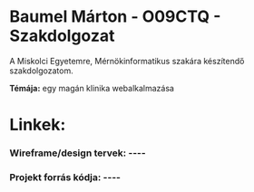 # Baumel Márton - O09CTQ - Szakdolgozat

A Miskolci Egyetemre, Mérnökinformatikus szakára készítendő szakdolgozatom.

<strong>Témája:</strong> egy magán klinika webalkalmazása

# Linkek:
### Wireframe/design tervek:  ----
### Projekt forrás kódja:     ----


